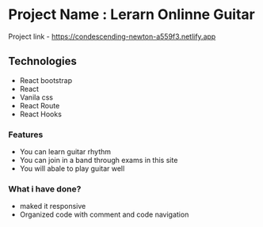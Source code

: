 # Project Name : Lerarn Onlinne Guitar

Project link - https://condescending-newton-a559f3.netlify.app

## Technologies

- React bootstrap
- React
- Vanila css
- React Route
- React Hooks

### Features

- You can learn guitar rhythm
- You can join in a band through exams in this site
- You will abale to play guitar well

### What i have done?

- maked it responsive
- Organized code with comment and code navigation
